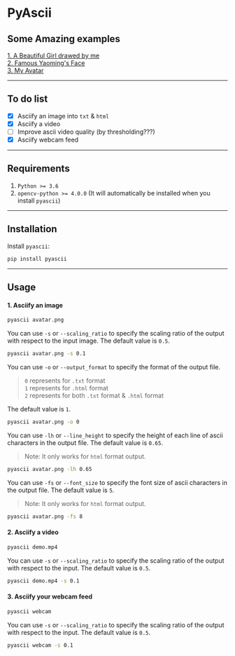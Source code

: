 # PyAscii

## Some Amazing examples
[1. A Beautiful Girl drawed by me](http://daxia.io/PyAscii/examples/test1.html)  
[2. Famous Yaoming's Face](http://daxia.io/PyAscii/examples/yaoming.html)  
[3. My Avatar](http://daxia.io/PyAscii/examples/avatar.html)

---
## To do list
- [x] Asciify an image into `txt` & `html`
- [x] Asciify a video
- [ ] Improve ascii video quality (by thresholding???)
- [x] Asciify webcam feed

---
## Requirements
1. `Python >= 3.6`
2. `opencv-python >= 4.0.0` (It will automatically be installed when you install `pyascii`)

---
## Installation
Install `pyascii`:

```bash
pip install pyascii
```

---

## Usage
#### 1. Asciify an image
```bash
pyascii avatar.png
```
You can use `-s` or `--scaling_ratio` to specify the scaling ratio of the output with respect to the input image. The default value is `0.5`.  
```bash
pyascii avatar.png -s 0.1
```

You can use `-o` or `--output_format` to specify the format of the output file.  
>`0` represents for `.txt` format  
`1` represents for `.html` format  
`2` represents for both `.txt` format & `.html` format

The default value is `1`.
```bash
pyascii avatar.png -o 0
```

You can use `-lh` or `--line_height` to specify the height of each line of ascii characters in the output file. The default value is `0.65`.
> Note: It only works for `html` format output.
```bash
pyascii avatar.png -lh 0.65
```

You can use `-fs` or `--font_size` to specify the font size of ascii characters in the output file. The default value is `5`.
> Note: It only works for `html` format output.
```bash
pyascii avatar.png -fs 8
```

#### 2. Asciify a video
```bash
pyascii demo.mp4
```
You can use `-s` or `--scaling_ratio` to specify the scaling ratio of the output with respect to the input. The default value is `0.5`.  
```bash
pyascii demo.mp4 -s 0.1
```

#### 3. Asciify your webcam feed
```bash
pyascii webcam
```
You can use `-s` or `--scaling_ratio` to specify the scaling ratio of the output with respect to the input. The default value is `0.5`.  
```bash
pyascii webcam -s 0.1
```
